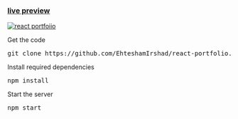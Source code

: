 ### [live preview](https://github.com/Ehteshamirshad123/My-portfolio/)

[![react portfoiio](src/assets/images/react%20portfolio%20gif.gif)](https://github.com/Ehteshamirshad123/My-portfolio/)

Get the code

<pre>git clone https://github.com/EhteshamIrshad/react-portfolio.git</pre> 
Install required dependencies

<pre>npm install</pre>


Start the server

<pre>npm start</pre>